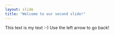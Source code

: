 ```yaml
---
layout: slide
title: "Welcome to our second slide!"
---
```

This text is my text :-)
Use the left arrow to go back!
